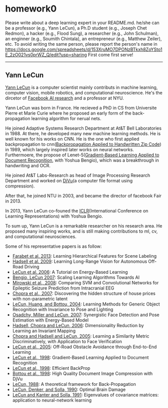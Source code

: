 # homework0
Please write about a deep learning expert in your README.md.
he/she can be a professor (e.g., Yann LeCun), a Ph.D student (e.g., Joseph Chet Redmon), a hacker (e.g., Flood Sung), a researcher (e.g., John Schulman), an enginner (e.g., Soumith Chintala), an entrepreneur (e.g., Matthew Zeiler), etc.
To avoid writing the same person, please report the person's name in  
https://docs.google.com/spreadsheets/d/153XruMO7DPONzBTkxh8ZoYSto1E_2zO021vs0prWZ_Q/edit?usp=sharing
First come first serve!

-------
## Yann LeCun


[Yann LeCun](yann.lecun.com) is a computer scientist mainly contributs in machine learning, computer vision, mobile robotics, and computational neuroscience.  He's the dircetor of [Facebook AI research](https://research.fb.com/category/facebook-ai-research-fair/) and a professor at NYU.


Yann LeCun was born in France. He recieved a PhD in CS from Universite Pierre et Marie Curie where he proposed an early form of the back-propagation learning algorithm for nerual nets. 


He joined Adaptive Systems Research Department at At&T Bell Laboratories in 1988. At there, he developed many new machine learning methods. He is well known for his works on CNN. He is the one who first applied backpropagation to cnn([Backpropagation Applied to Handwritten Zip Code](yann.lecun.com/exdb/publis/pdf/lecun-89e.pdf)) in 1989, which largely inspired later works on neural networks.  Furthermoere, the propose of Lenet-5([Gradient-Based Learning Applied to Document Recognition](yann.lecun.com/exdb/publis/pdf/lecun-01a.pdf), with Yoshua Bengio), which was a breakthrough in handwriting and OCR. 


He joined At&T Labs-Research as head of Image Processing Research Department and worked on [DjVu](https://en.wikipedia.org/wiki/DjVu)(a computer file format using compression).


After that, he joined NTU in 2003, and became the director of facebook Fair in 2013.


In 2013, Yann LeCun co-founed the [ICLR](www.iclr.cc)(International Conference on Learning Representations) with Yoshua Bengio.

To sum up, Yann LeCun is a remarkable researcher on his research area. He proposed many inspiring works, and is still making contributions to ml, cv, and computational neurosciences. 

Some of his representative papers is as follow:

* [Farabet et al. 2013](http://yann.lecun.com/exdb/publis/pdf/farabet-pami-13.pdf): Learning Hierarchical Features for Scene Labeling
* [Hadsell et al. 2009](http://yann.lecun.com/exdb/publis/pdf/hadsell-jfr-09.pdf): Learning Long-Range Vision for Autonomous Off-Road Driving
* [LeCun et al. 2006](yann.lecun.com/exdb/publis/pdf/lecun-06.pdf): A Tutorial on Energy-Based Learning
* [Bengio, LeCun 2007](http://yann.lecun.com/exdb/publis/pdf/bengio-lecun-07.pdf): Scaling Learning Algorithms Towards AI
* [Mirowski et al., 2008](http://yann.lecun.com/exdb/publis/pdf/mirowski-mlsp-08.pdf): Comparing SVM and Convolutional Networks for Epileptic Seizure Prediction from Intracranial EEG
* [Chopra et al., 2007](http://yann.lecun.com/exdb/publis/pdf/chopra-kdd-07.pdf): Discovering the hidden structure of house prices with non-parametric latent 
* [LeCun, Huang, and Bottou, 2004](http://yann.lecun.com/exdb/publis/pdf/lecun-04.pdf): Learning Methods for Generic Object Recognition with Invariance to Pose and Lighting
* [Osadchy, Miller and LeCun, 2007](http://rita.osadchy.net/papers/OsadchyLeCunJMLR.pdf): Synergistic Face Detection and Pose Estimation with Energy-Based Model
* [Hadsell, Chopra and LeCun, 2006](http://yann.lecun.com/exdb/publis/pdf/hadsell-chopra-lecun-06.pdf): Dimensionality Reduction by Learning an Invariant Mapping
* [Chopra and Hadsell and LeCun, 2005](http://yann.lecun.com/exdb/publis/pdf/chopra-05.pdf): Learning a Similarity Metric Discriminatively, with Application to Face Verification
* [LeCun et al., 2005](http://yann.lecun.com/exdb/publis/pdf/lecun-dave-05.pdf): Off-Road Obstacle Avoidance through End-to-End Learning
* [LeCun et al., 1998](http://yann.lecun.com/exdb/publis/pdf/lecun-01a.pdf): Gradient-Based Learning Applied to Document Recognition
* [LeCun et al., 1998](http://yann.lecun.com/exdb/publis/pdf/lecun-98b.pdf): Efficient BackProp
* [Bottou et al., 1998](http://yann.lecun.com/exdb/publis/pdf/bottou-98.pdf): High Quality Document Image Compression with DjVu
* [LeCun, 1988](http://yann.lecun.com/exdb/publis/pdf/lecun-88.pdf): A theoretical framework for Back-Propagation
* [LeCun, Denker, and Solla, 1990](http://yann.lecun.com/exdb/publis/pdf/lecun-90b.pdf): Optimal Brain Damage
* [LeCun and Kanter and Solla, 1991](http://yann.lecun.com/exdb/publis/pdf/lecun-kanter-solla-91.pdf): Eigenvalues of covariance matrices: application to neural-network learning

